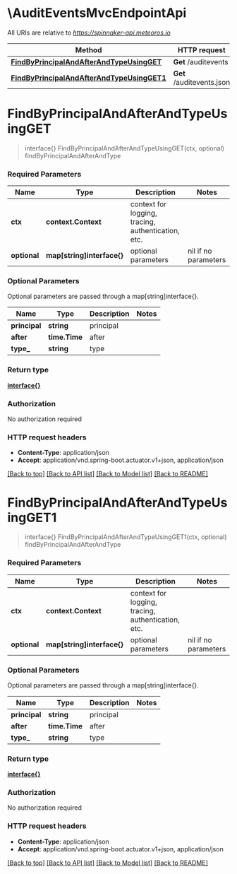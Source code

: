 # \AuditEventsMvcEndpointApi

All URIs are relative to *https://spinnaker-api.meteoros.io*

Method | HTTP request | Description
------------- | ------------- | -------------
[**FindByPrincipalAndAfterAndTypeUsingGET**](AuditEventsMvcEndpointApi.md#FindByPrincipalAndAfterAndTypeUsingGET) | **Get** /auditevents | findByPrincipalAndAfterAndType
[**FindByPrincipalAndAfterAndTypeUsingGET1**](AuditEventsMvcEndpointApi.md#FindByPrincipalAndAfterAndTypeUsingGET1) | **Get** /auditevents.json | findByPrincipalAndAfterAndType


# **FindByPrincipalAndAfterAndTypeUsingGET**
> interface{} FindByPrincipalAndAfterAndTypeUsingGET(ctx, optional)
findByPrincipalAndAfterAndType

### Required Parameters

Name | Type | Description  | Notes
------------- | ------------- | ------------- | -------------
 **ctx** | **context.Context** | context for logging, tracing, authentication, etc.
 **optional** | **map[string]interface{}** | optional parameters | nil if no parameters

### Optional Parameters
Optional parameters are passed through a map[string]interface{}.

Name | Type | Description  | Notes
------------- | ------------- | ------------- | -------------
 **principal** | **string**| principal | 
 **after** | **time.Time**| after | 
 **type_** | **string**| type | 

### Return type

[**interface{}**](interface{}.md)

### Authorization

No authorization required

### HTTP request headers

 - **Content-Type**: application/json
 - **Accept**: application/vnd.spring-boot.actuator.v1+json, application/json

[[Back to top]](#) [[Back to API list]](../README.md#documentation-for-api-endpoints) [[Back to Model list]](../README.md#documentation-for-models) [[Back to README]](../README.md)

# **FindByPrincipalAndAfterAndTypeUsingGET1**
> interface{} FindByPrincipalAndAfterAndTypeUsingGET1(ctx, optional)
findByPrincipalAndAfterAndType

### Required Parameters

Name | Type | Description  | Notes
------------- | ------------- | ------------- | -------------
 **ctx** | **context.Context** | context for logging, tracing, authentication, etc.
 **optional** | **map[string]interface{}** | optional parameters | nil if no parameters

### Optional Parameters
Optional parameters are passed through a map[string]interface{}.

Name | Type | Description  | Notes
------------- | ------------- | ------------- | -------------
 **principal** | **string**| principal | 
 **after** | **time.Time**| after | 
 **type_** | **string**| type | 

### Return type

[**interface{}**](interface{}.md)

### Authorization

No authorization required

### HTTP request headers

 - **Content-Type**: application/json
 - **Accept**: application/vnd.spring-boot.actuator.v1+json, application/json

[[Back to top]](#) [[Back to API list]](../README.md#documentation-for-api-endpoints) [[Back to Model list]](../README.md#documentation-for-models) [[Back to README]](../README.md)


